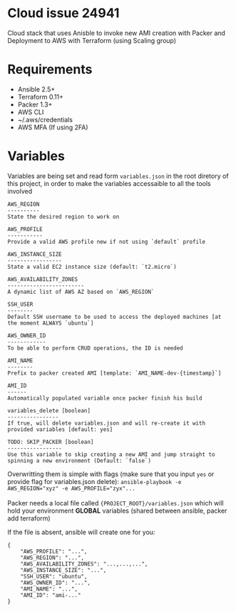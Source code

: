 # Cloud issue 24941
Cloud stack that uses Anisble to invoke new AMI creation with Packer and Deployment to AWS with Terraform (using Scaling group)

# Requirements
* Ansible 2.5+
* Terraform 0.11+
* Packer 1.3+
* AWS CLI
* ~/.aws/credentials
* AWS MFA (If using 2FA)

# Variables
Variables are being set and read form `variables.json` in the root diretory of this project, in order to make the variables accessaible to all the tools involved

    AWS_REGION
    ----------
    State the desired region to work on
    
    AWS_PROFILE
    -----------
    Provide a valid AWS profile new if not using `default` profile
    
    AWS_INSTANCE_SIZE
    -----------------
    State a valid EC2 instance size (default: `t2.micro`)
    
    AWS_AVAILABILITY_ZONES
    ------------------------  
    A dynamic list of AWS AZ based on `AWS_REGION`
    
    SSH_USER
    --------
    Default SSH username to be used to access the deployed machines [at the moment ALWAYS `ubuntu`]
    
    AWS_OWNER_ID
    ------------
    To be able to perform CRUD operations, the ID is needed
    
    AMI_NAME
    --------
    Prefix to packer created AMI [template: `AMI_NAME-dev-{timestamp}`]

    AMI_ID
    ------
    Automatically populated variable once packer finish his build

    variables_delete [boolean]
    ----------------
    If true, will delete variables.json and will re-create it with provided variables [default: yes]
    
    TODO: SKIP_PACKER [boolean]
    -----------------
    Use this variable to skip creating a new AMI and jump straight to spinning a new environment (Default: `false`)

Overwritting them is simple with flags (make sure that you input `yes` or provide flag for variables.json delete): `ansible-playbook -e AWS_REGION="xyz" -e AWS_PROFILE="zyx"...`
<br><br>
Packer needs a local file called `{PROJECT_ROOT}/variables.json` which will hold your environment **GLOBAL** variables (shared between ansible, packer add terraform)

If the file is absent, ansible will create one for you:
```
{
    "AWS_PROFILE": "...",
    "AWS_REGION": "...",
    "AWS_AVAILABILITY_ZONES": "...,...,...",
    "AWS_INSTANCE_SIZE": "...",
    "SSH_USER": "ubuntu",
    "AWS_OWNER_ID": "...",
    "AMI_NAME": "...",
    "AMI_ID": "ami-..."
}

```
